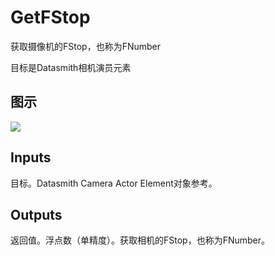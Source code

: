 # GetFStop

获取摄像机的FStop，也称为FNumber

目标是Datasmith相机演员元素

## 图示

![]($-20221218-18370834.png)

## Inputs

目标。Datasmith Camera Actor Element对象参考。 

## Outputs

返回值。浮点数（单精度）。获取相机的FStop，也称为FNumber。
